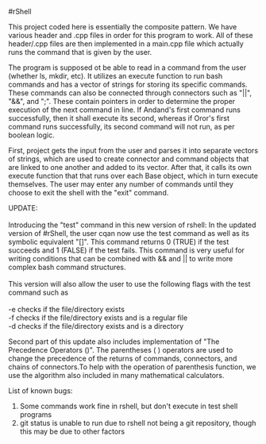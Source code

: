 #rShell

This project coded here is essentially the composite pattern. We have various header and .cpp files in order for this program to work. All of these header/.cpp files are then implemented in a main.cpp file which actually runs the command that is given by the user.

The program is supposed ot be able to read in a command from the user (whether ls, mkdir, etc). It utilizes an execute function to run bash commands and has a vector of strings for storing its specific commands. These commands can also be connected through connectors such as "||", "&&", and ";". These contain pointers in order to determine the proper execution of the next command in line. If Andand's first command runs successfully, then it shall execute its second, whereas if Oror's first command runs successfully, its second command will not run, as per boolean logic.

First, project gets the input from the user and parses it into separate vectors of strings, which are used to create connector and command objects that are linked to one another and added to its vector. After that, it calls its own execute function that that runs over each Base object, which in turn execute themselves. The user may enter any number of commands until they choose to exit the shell with the "exit" command.

UPDATE: 
<br> <br>
Introducing the "test" command in this new version of rshell: 
In the updated version of #rShell, the user cqan now use the test command as well as its symbolic equivalent "[]". This command returns 0 (TRUE) if the test succeeds and 1 (FALSE) if the test fails. This command is very useful for writing conditions that can be combined with && and || to write more complex bash command structures.
<br> <br>
This version will also allow the user to use the following flags with the test command such as  <br>  
-e	checks if the file/directory exists<br>
-f	checks if the file/directory exists and is a regular file<br>
-d	checks if the file/directory exists and is a directory<br> 

Second part of this update also includes implementation of "The Precedence Operators ()". The parentheses ( ) operators are used to change the precedence of the returns of commands, connectors, and chains of connectors.To help with the operation of parenthesis function, we use the algorithm also included in many mathematical calculators.   

List of known bugs:
1. Some commands work fine in rshell, but don't execute in test shell programs
2. git status is unable to run due to rshell not being a git repository, though this may be due to other factors

